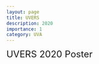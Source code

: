 ```yaml
---
layout: page
title: UVERS
description: 2020
importance: 1
category: UVA
---
```

 
<font size="+2.6">UVERS 2020 Poster</font> 
  <br/>
